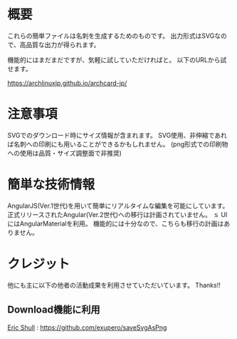 # 概要
これらの簡単ファイルは名刺を生成するためのものです。
出力形式はSVGなので、高品質な出力が得られます。  

機能的にはまだまだですが、気軽に試していただければと。
以下のURLから試せます。

https://archlinuxjp.github.io/archcard-jp/

# 注意事項
SVGでのダウンロード時にサイズ情報が含まれます。
SVG使用、非伸縮であれば名刺への印刷にも用いることができるかもしれません。
(png形式での印刷物への使用は品質・サイズ調整面で非推奨)

# 簡単な技術情報
AngularJS(Ver.1世代)を用いて簡単にリアルタイムな編集を可能にしています。  
正式リリースされたAngular(Ver.2世代)への移行は計画されていません。
ｓ
UIにはAngularMaterialを利用。
機能的には十分なので、こちらも移行の計画はありません。

# クレジット
他にも主に以下の他者の活動成果を利用させていただいています。
Thanks!!

## Download機能に利用
[Eric Shull](https://github.com/exupero) : https://github.com/exupero/saveSvgAsPng
